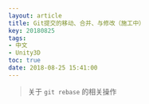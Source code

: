 ```yaml
---
layout: article
title: Git提交的移动、合并、与修改（施工中）
key: 20180825
tags:
- 中文
- Unity3D
toc: true
date: 2018-08-25 15:41:00
---
```

> 关于 `git rebase` 的相关操作

<!--more-->